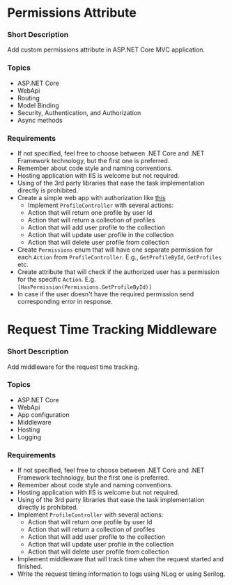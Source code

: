 # Permissions Attribute

### Short Description

Add custom permissions attribute in ASP.NET Core MVC application.

### Topics
- ASP.NET Core
- WebApi
- Routing
- Model Binding
- Security, Authentication, and Authorization
- Async methods

### Requirements
- If not specified, feel free to choose between .NET Core and .NET Framework technology, but the first one is preferred.
- Remember about code style and naming conventions.
- Hosting application with IIS is welcome but not required.
- Using of the 3rd party libraries that ease the task implementation directly is prohibited.
- Create a simple web app with authorization like [this](https://docs.microsoft.com/en-us/aspnet/core/security/authorization/secure-data?view=aspnetcore-2.2)
    - Implement `ProfileController` with several actions:
    - Action that will return one profile by user Id
    - Action that will return a collection of profiles
    - Action that will add user profile to the collection
    - Action that will update user profile in the collection
    - Action that will delete user profile from collection
- Create `Permissions` enum that will have one separate permission for each `Action` from `ProfileController`. E.g., `GetProfileById`, `GetProfiles` etc.
- Create attribute that will check if the authorized user has a permission for the specific `Action`. E.g. `[HasPermission(Permissions.GetProfileById)]`
- In case if the user doesn't have the required permission send corresponding error in response.

# Request Time Tracking Middleware

### Short Description

Add middleware for the request time tracking.

### Topics
- ASP.NET Core
- WebApi
- App configuration
- Middleware
- Hosting
- Logging

### Requirements
- If not specified, feel free to choose between .NET Core and .NET Framework technology, but the first one is preferred.
- Remember about code style and naming conventions.
- Hosting application with IIS is welcome but not required.
- Using of the 3rd party libraries that ease the task implementation directly is prohibited.
- Implement `ProfileController` with several actions:
    - Action that will return one profile by user Id
    - Action that will return a collection of profiles
    - Action that will add user profile to the collection
    - Action that will update user profile in the collection
    - Action that will delete user profile from collection
- Implement middleware that will track time when the request started and finished.
- Write the request timing information to logs using NLog or using Serilog.